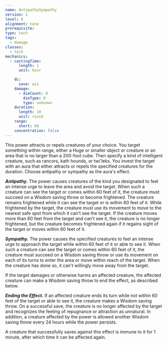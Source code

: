 ```yaml
---
name: AntipathySympathy
version: 1
level: 8
alignment: none
prerequisite: 
type: tech
tags:
  - damage
classes:
  - tech
mechanics:
  - castingTime:
      length: 1
      unit: hour

    dc:
      save: wis
    damage:
      - dieCount: 0
        dieType: 0
        type: unknown
    duration:
      length: 10
      unit: round
    range:
      short: 60
    concentration: false
---
```

This power attracts or repels creatures of your choice. You target something within range, either a Huge or smaller object or creature or an area that is no larger than a 200-foot cube. Then specify a kind of intelligent creature, such as rancors, kath hounds, or twi'leks. You invest the target with an aura that either attracts or repels the specified creatures for the duration. Choose antipathy or sympathy as the aura's effect.

***Antipathy.*** The power causes creatures of the kind you designated to feel an intense urge to leave the area and avoid the target. When such a creature can see the target or comes within 60 feet of it, the creature must succeed on a Wisdom saving throw or become frightened. The creature remains frightened while it can see the target or is within 60 feet of it. While frightened by the target, the creature must use its movement to move to the nearest safe spot from which it can't see the target. If the creature moves more than 60 feet from the target and can't see it, the creature is no longer frightened, but the creature becomes frightened again if it regains sight of the target or moves within 60 feet of it.

***Sympathy.*** The power causes the specified creatures to feel an intense urge to approach the target while within 60 feet of it or able to see it. When such a creature can see the target or comes within 60 feet of it, the creature must succeed on a Wisdom saving throw or use its movement on each of its turns to enter the area or move within reach of the target. When the creature has done so, it can't willingly move away from the target. 

If the target damages or otherwise harms an affected creature, the affected creature can make a Wisdom saving throw to end the effect, as described below.

***Ending the Effect.*** If an affected creature ends its turn while not within 60 feet of the target or able to see it, the creature makes a Wisdom saving throw. On a successful save, the creature is no longer affected by the target and recognizes the feeling of repugnance or attraction as unnatural. In addition, a creature affected by the power is allowed another Wisdom saving throw every 24 hours while the power persists.

A creature that successfully saves against this effect is immune to it for 1 minute, after which time it can be affected again.
    